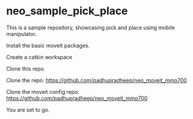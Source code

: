 # neo_sample_pick_place
This is a sample repository, showcasing pick and place using mobile manipulator. 

Install the basic moveit packages.

Create a catkin workspace

Clone this repo.

Clone the repo: https://github.com/padhupradheep/neo_moveit_mmo700

Clone the moveit config repo: https://github.com/padhupradheep/neo_moveit_mmo700

You are set to go.
